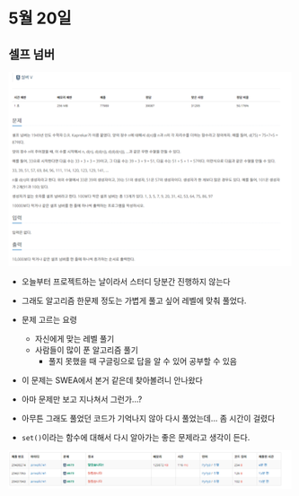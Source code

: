 # 5월 20일

## 셀프 넘버

[![image-20210520194845281](README.assets/image-20210520194845281.png)](https://www.acmicpc.net/problem/4673)



- 오늘부터 프로젝트하는 날이라서 스터디 당분간 진행하지 않는다
- 그래도 알고리즘 한문제 정도는 가볍게 풀고 싶어 레벨에 맞춰 풀었다.
- 문제 고르는 요령
  - 자신에게 맞는 레벨 풀기
  - 사람들이 많이 푼 알고리즘 풀기
    - 풀지 못했을 때 구글링으로 답을 알 수 있어 공부할 수 있음



- 이 문제는 SWEA에서 본거 같은데 찾아볼려니 안나왔다
- 아마 문제만 보고 지나쳐서 그런가...?
- 아무튼 그래도 풀었던 코드가 기억나지 않아 다시 풀었는데... 좀 시간이 걸렸다
- `set()`이라는 함수에 대해서 다시 알아가는 좋은 문제라고 생각이 든다.

![image-20210520195143072](README.assets/image-20210520195143072.png)